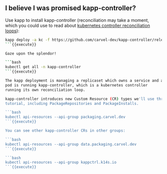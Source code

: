 ## I believe I was promised kapp-controller?

Use kapp to install kapp-controller (reconciliation may take a moment, which you
could use to read about [kubernetes controller reconciliation loops](https://kubernetes.io/docs/concepts/architecture/controller/)):

```bash
kapp deploy -a kc -f https://github.com/carvel-dev/kapp-controller/releases/download/v0.52.0/release.yml -y
```{{execute}}

Gaze upon the splendor! 

```bash
kubectl get all -n kapp-controller
```{{execute}}

The kapp deployment is managing a replicaset which owns a service and a pod. The
pod is running kapp-controller, which is a kubernetes controller
running its own reconciliation loop.

kapp-controller introduces new Custom Resource (CR) types we'll use throughout this
tutorial, including PackageRepositories and PackageInstalls.

```bash
kubectl api-resources --api-group packaging.carvel.dev
```{{execute}}

You can see other kapp-controller CRs in other groups:

```bash
kubectl api-resources --api-group data.packaging.carvel.dev
```{{execute}}

```bash
kubectl api-resources --api-group kappctrl.k14s.io
```{{execute}}
